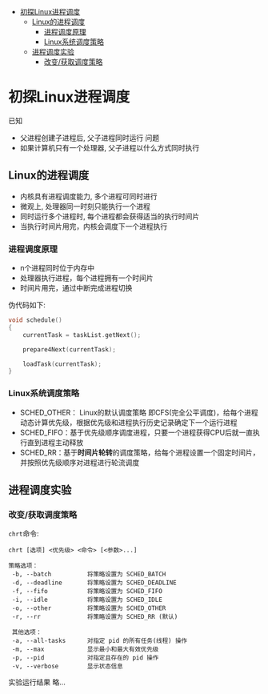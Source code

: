 - [初探Linux进程调度](#初探linux进程调度)
  - [Linux的进程调度](#linux的进程调度)
    - [进程调度原理](#进程调度原理)
    - [Linux系统调度策略](#linux系统调度策略)
  - [进程调度实验](#进程调度实验)
    - [改变/获取调度策略](#改变获取调度策略)

# 初探Linux进程调度

已知  
* 父进程创建子进程后, 父子进程同时运行
问题  
* 如果计算机只有一个处理器, 父子进程以什么方式同时执行

## Linux的进程调度

* 内核具有进程调度能力, 多个进程可同时进行
* 微观上, 处理器同一时刻只能执行一个进程
* 同时运行多个进程时, 每个进程都会获得适当的执行时间片
* 当执行时间片用完，内核会调度下一个进程执行

### 进程调度原理

* n个进程同时位于内存中
* 处理器执行进程，每个进程拥有一个时间片
* 时间片用完，通过中断完成进程切换

伪代码如下:  
```C
void schedule()
{
    currentTask = taskList.getNext();

    prepare4Next(currentTask);

    loadTask(currentTask);
}
```

### Linux系统调度策略

* SCHED_OTHER： Linux的默认调度策略 即CFS(完全公平调度)，给每个进程动态计算优先级，根据优先级和进程执行历史记录确定下一个运行进程
* SCHED_FIFO：基于优先级顺序调度进程，只要一个进程获得CPU后就一直执行直到进程主动释放
* SCHED_RR：基于**时间片轮转**的调度策略，给每个进程设置一个固定时间片，并按照优先级顺序对进程进行轮流调度

## 进程调度实验

### 改变/获取调度策略

```chrt```命令:  

```
chrt [选项] <优先级> <命令> [<参数>...]

策略选项：
 -b, --batch          将策略设置为 SCHED_BATCH
 -d, --deadline       将策略设置为 SCHED_DEADLINE
 -f, --fifo           将策略设置为 SCHED_FIFO
 -i, --idle           将策略设置为 SCHED_IDLE
 -o, --other          将策略设置为 SCHED_OTHER
 -r, --rr             将策略设置为 SCHED_RR (默认)

 其他选项：
 -a, --all-tasks      对指定 pid 的所有任务(线程) 操作
 -m, --max            显示最小和最大有效优先级
 -p, --pid            对指定且存在的 pid 操作
 -v, --verbose        显示状态信息
```

实验运行结果 略...

